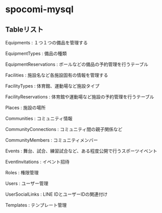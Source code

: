 # spocomi-mysql



## Tableリスト
Equipments : １つ１つの備品を管理する

EquipmentTypes : 備品の種類

EquipmentReservations : ボールなどの備品の予約管理を行うテーブル

Facilities : 施設名など各施設固有の情報を管理する

FacilityTypes : 体育館、運動場など施設タイプ

FacilityReservations : 体育館や運動場など施設の予約管理を行うテーブル

Places : 施設の場所

Communities : コミュニティ情報

CommunityConnections : コミュニティ間の親子関係など

CommunityMembers : コミュニティメンバー

Events : 舞台、試合、練習試合など、ある程度公開で行うスポーツイベント

EventInvitations : イベント招待

Roles : 権限管理

Users : ユーザー管理

UserSocialLinks : LINE IDとユーザーIDの関連付け

Templates : テンプレート管理




